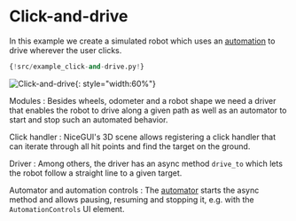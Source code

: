 # Click-and-drive

In this example we create a simulated robot which uses an [automation](../reference/rosys/automation.md) to drive wherever the user clicks.

```python
{!src/example_click-and-drive.py!}
```

![Click-and-drive](click-and-drive.webp){: style="width:60%"}

Modules
: Besides wheels, odometer and a robot shape we need a driver that enables the robot to drive along a given path as well as an automator to start and stop such an automated behavior.

Click handler
: NiceGUI's 3D scene allows registering a click handler that can iterate through all hit points and find the target on the ground.

Driver
: Among others, the driver has an async method `drive_to` which lets the robot follow a straight line to a given target.

Automator and automation controls
: The [automator](../reference/rosys/automation.md#rosys.automation.Automator) starts the async method and allows pausing, resuming and stopping it, e.g. with the `AutomationControls` UI element.

